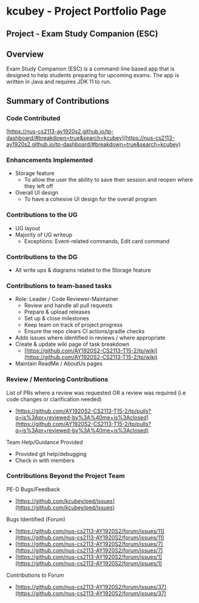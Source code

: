 # kcubey - Project Portfolio Page

## Project - Exam Study Companion (ESC)

## Overview
Exam Study Companion (ESC) is a command-line based app that is designed to help students preparing for upcoming exams. The app is written in Java and requires JDK 11 to run.

## Summary of Contributions
### Code Contributed
[https://nus-cs2113-ay1920s2.github.io/tp-dashboard/#breakdown=true&search=kcubey](https://nus-cs2113-ay1920s2.github.io/tp-dashboard/#breakdown=true&search=kcubey)

### Enhancements Implemented
* Storage feature
  * To allow the user the ability to save their session and reopen where they left off
* Overall UI design
  * To have a cohesive UI design for the overall program
 
### Contributions to the UG
* UG layout
* Majority of UG writeup 
  * Exceptions: Event-related commands, Edit card command

### Contributions to the DG
* All write ups & diagrams related to the Storage feature

### Contributions to team-based tasks
* Role: Leader / Code Reviewer-Maintainer
  * Review and handle all pull requests
  * Prepare & upload releases
  * Set up & close milestones
  * Keep team on track of project progress
  * Ensure the repo clears CI actions/gradle checks
* Adds issues where identified in reviews / where appropriate
* Create & update wiki page of task breakdown
  * [https://github.com/AY1920S2-CS2113-T15-2/tp/wiki](https://github.com/AY1920S2-CS2113-T15-2/tp/wiki)
* Maintain ReadMe / AboutUs pages

### Review / Mentoring Contributions
List of PRs where a review was requested OR a review was required (i.e code changes or clarification needed)
* [https://github.com/AY1920S2-CS2113-T15-2/tp/pulls?q=is%3Apr+reviewed-by%3A%40me+is%3Aclosed](https://github.com/AY1920S2-CS2113-T15-2/tp/pulls?q=is%3Apr+reviewed-by%3A%40me+is%3Aclosed)

Team Help/Guidance Provided
* Provided git help/debugging
* Check in with members

### Contributions Beyond the Project Team
PE-D Bugs/Feedback
* [https://github.com/kcubey/ped/issues](https://github.com/kcubey/ped/issues)

Bugs Identified (Forum)
* [https://github.com/nus-cs2113-AY1920S2/forum/issues/11](https://github.com/nus-cs2113-AY1920S2/forum/issues/11)
* [https://github.com/nus-cs2113-AY1920S2/forum/issues/7](https://github.com/nus-cs2113-AY1920S2/forum/issues/7)
* [https://github.com/nus-cs2113-AY1920S2/forum/issues/1](https://github.com/nus-cs2113-AY1920S2/forum/issues/1)

Contributions to Forum
* [https://github.com/nus-cs2113-AY1920S2/forum/issues/37](https://github.com/nus-cs2113-AY1920S2/forum/issues/37)
